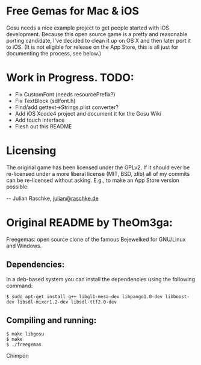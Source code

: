 # Free Gemas for Mac & iOS

Gosu needs a nice example project to get people started with iOS development. Because this open source game is a pretty and reasonable porting candidate, I've decided to clean it up on OS X and then later port it to iOS. (It is not eligible for release on the App Store, this is all just for documenting the process, see below.)

# Work in Progress. TODO:

 * Fix CustomFont (needs resourcePrefix?)
 * Fix TextBlock (sdlfont.h)
 * Find/add gettext->Strings.plist converter?
 * Add iOS Xcode4 project and document it for the Gosu Wiki
 * Add touch interface
 * Flesh out this README

# Licensing

The original game has been licensed under the GPLv2. If it should ever be re-licensed under a more liberal license (MIT, BSD, zlib) all of my commits can be re-licensed without asking. E.g., to make an App Store version possible.

-- Julian Raschke, <julian@raschke.de>

# Original README by TheOm3ga:

Freegemas: open source clone of the famous Bejewelked for GNU/Linux and Windows.

Dependencies:
--------------
In a deb-based system you can install the dependencies using the following command:

    $ sudo apt-get install g++ libgl1-mesa-dev libpango1.0-dev libboost-dev libsdl-mixer1.2-dev libsdl-ttf2.0-dev

Compiling and running:
-----------------------

    $ make libgosu
    $ make
    $ ./freegemas

Chimpón
